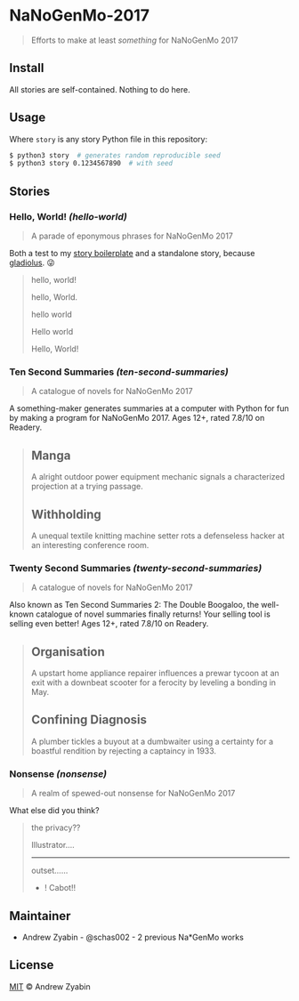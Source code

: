 # NaNoGenMo-2017

> Efforts to make at least *something* for NaNoGenMo 2017

## Install

All stories are self-contained. Nothing to do here.

## Usage

Where `story` is any story Python file in this repository:

```sh
$ python3 story  # generates random reproducible seed
$ python3 story 0.1234567890  # with seed
```

## Stories

### Hello, World! _(hello-world)_

> A parade of eponymous phrases for NaNoGenMo 2017

Both a test to my [story boilerplate](story-boilerplate/story.py) and a standalone story, because [gladiolus](https://github.com/NaNoGenMo/2017/blob/master/README.md#the-rules). 😜

> hello, world!
>
> hello, World.
>
> hello world
>
> Hello world
>
> Hello, World!

### Ten Second Summaries _(ten-second-summaries)_

> A catalogue of novels for NaNoGenMo 2017

A something-maker generates summaries at a computer with Python for fun by making a program for NaNoGenMo 2017. Ages 12+, rated 7.8/10 on Readery.

> ## Manga
>
> A alright outdoor power equipment mechanic signals a characterized projection at a trying passage.
>
> ## Withholding
>
> A unequal textile knitting machine setter rots a defenseless hacker at an interesting conference room.

### Twenty Second Summaries _(twenty-second-summaries)_

> A catalogue of novels for NaNoGenMo 2017

Also known as Ten Second Summaries 2: The Double Boogaloo, the well-known catalogue of novel summaries finally returns! Your selling tool is selling even better! Ages 12+, rated 7.8/10 on Readery.

> ## Organisation
>
> A upstart home appliance repairer influences a prewar tycoon at an exit with a downbeat scooter for a ferocity by leveling a bonding in May.
>
> ## Confining Diagnosis
>
> A plumber tickles a buyout at a dumbwaiter using a certainty for a boastful rendition by rejecting a captaincy in 1933.

<!-- By the way, if someone *really* wants to make one of the ideas in Ten or Twenty Second Summaries reality, I'd more than just love to see them. Send issues! 😁 -->

### Nonsense _(nonsense)_

> A realm of spewed-out nonsense for NaNoGenMo 2017

What else did you think?

> the privacy??
>
> Illustrator....
>
> * * *
>
> outset......
>
> - ! Cabot!!

## Maintainer

- Andrew Zyabin - @schas002 - 2 previous Na*GenMo works

## License

[MIT](LICENSE) &copy; Andrew Zyabin
